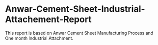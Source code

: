 # Anwar-Cement-Sheet-Industrial-Attachement-Report

This report is based on Anwar Cement Sheet Manufacturing Process and One month Industrial Attachment.
